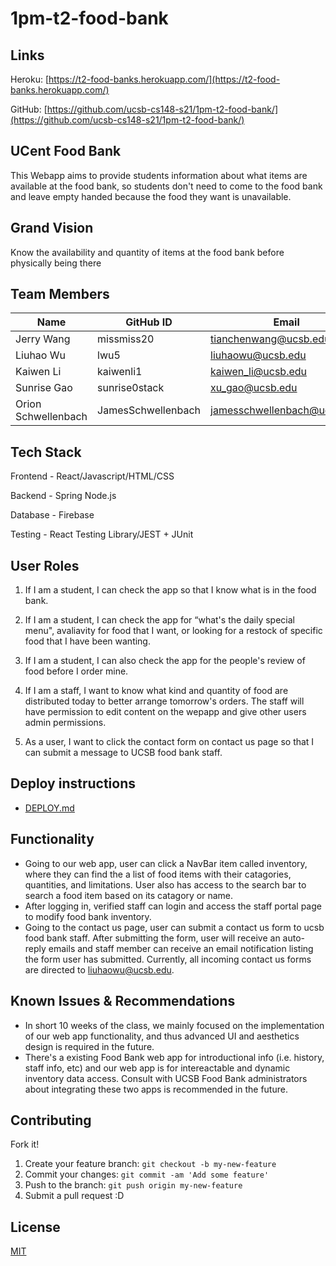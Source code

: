 # 1pm-t2-food-bank

## Links
Heroku: [https://t2-food-banks.herokuapp.com/](https://t2-food-banks.herokuapp.com/)

GitHub: [https://github.com/ucsb-cs148-s21/1pm-t2-food-bank/](https://github.com/ucsb-cs148-s21/1pm-t2-food-bank/)

## UCent Food Bank
This Webapp aims to provide students information about what items are available at the food bank, so students don't need to come to the food bank and leave empty handed because the food they want is unavailable.

## Grand Vision
Know the availability and quantity of items at the food bank before physically being there

## Team Members
| Name              | GitHub ID   | Email                         |
|-------------------|-------------|-------------------------------|
| Jerry Wang      | missmiss20    | tianchenwang@ucsb.edu         |
| Liuhao Wu  | lwu5        | liuhaowu@ucsb.edu         | 
| Kaiwen Li | kaiwenli1   | kaiwen_li@ucsb.edu            |
| Sunrise Gao | sunrise0stack    | xu_gao@ucsb.edu               |
| Orion Schwellenbach | JamesSchwellenbach   | jamesschwellenbach@ucsb.edu   |

## Tech Stack

Frontend - React/Javascript/HTML/CSS

Backend - Spring Node.js

Database - Firebase

Testing - React Testing Library/JEST + JUnit

## User Roles

1. If I am a student, I can check the app so that I know what is in the food bank.

2. If I am a student, I can check the app for “what's the daily special menu", avaliavity for food that I want, or looking for a restock of specific food that I have been wanting.

3. If I am a student, I can also check the app for the people's review of food before I order mine.

4. If I am a staff, I want to know what kind and quantity of food are distributed today to better arrange tomorrow's orders. The staff will have permission to edit content on the wepapp and give other users admin permissions.

5. As a user, I want to click the contact form on contact us page so that I can submit a message to UCSB food bank staff.

## Deploy instructions

- [DEPLOY.md](https://github.com/ucsb-cs148-s21/1pm-t2-food-bank/blob/main/docs/DEPLOY.md)

## Functionality
- Going to our web app, user can click a NavBar item called inventory, where they can find the a list of food items with their catagories, quantities, and limitations. User also has access to the search bar to search a food item based on its catagory or name.
- After logging in, verified staff can login and access the staff portal page to modify food bank inventory.
- Going to the contact us page, user can submit a contact us form to ucsb food bank staff. After submitting the form, user will receive an auto-reply emails and staff member can receive an email notification listing the form user has submitted. Currently, all incoming contact us forms are directed to liuhaowu@ucsb.edu.

## Known Issues & Recommendations

- In short 10 weeks of the class, we mainly focused on the implementation of our web app functionality, and thus advanced UI and aesthetics design is required in the future.
- There's a existing Food Bank web app for introductional info (i.e. history, staff info, etc) and our web app is for intereactable and dynamic inventory data access. Consult with UCSB Food Bank administrators about integrating these two apps is recommended in the future.

## Contributing
Fork it!
1. Create your feature branch: `git checkout -b my-new-feature`
2. Commit your changes: `git commit -am 'Add some feature'`
3. Push to the branch: `git push origin my-new-feature`
4. Submit a pull request :D

## License
[MIT](https://choosealicense.com/licenses/mit/)
